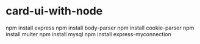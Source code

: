 # card-ui-with-node

npm install express
npm install body-parser
npm install cookie-parser
npm install multer
npm install mysql
npm install express-myconnection
